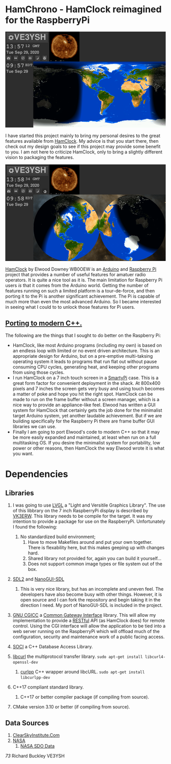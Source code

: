 # HamChrono - HamClock reimagined for the RaspberryPi 

![Mercator Projection](https://raw.githubusercontent.com/pa28/GuiPi/porting/ScreenShots/ScreenshotMercator.png)

I have started this project mainly to bring my
personal desires to the great features available
from [HamClock](https://www.clearskyinstitute.com/ham/HamClock/).
My advice is that you start there, then check out
my design goals to see if this project may provide
some benefit to you. I am not here to criticize HamClock,
only to bring a slightly different vision to packaging
the features.

![Azimuthal Projection](https://raw.githubusercontent.com/pa28/GuiPi/porting/ScreenShots/ScreenshotAzimuthal.png)

[HamClock](https://www.clearskyinstitute.com/ham/HamClock/)
by Elwood Downey WB0OEW is an
[Arduino](https://www.arduino.cc/) and
[Raspberry Pi](https://www.raspberrypi.org/)
project that provides a number of useful features
for amatuer radio operators. It is quite a nice
tool as it is. The main limitation for Raspberry Pi
users *is* that it comes from the Arduino world. 
Getting the number of features running on such a
limited platform is a tour-de-force, and then
porting it to the Pi is another significant
achievement. The Pi is capable of much more than
even the most advanced Arduino. So I became
interested in seeing what I could to to unlock
those features for Pi users.

## [Porting to modern C++.](https://github.com/pa28/HamChrono/blob/main/LanguageFeatures.md)

The following are the things that I sought to do
better on the Raspberry Pi:
* HamClock, like most Arduino programs (including
my own) is based on an endless loop with limited or
no event driven architecture. This is an appropriate
design for Arduino, but on a pre-emptive multi-taksing
operating system it leads to programs that run flat out
without pause consuming CPU cycles, generating heat,
and keeping other programs from using those cycles.
* I run HamClock on a 7 inch touch screen in a
[SmartyPi](https://smarticase.com/) case. This is a great
form factor for convenient deployment in the shack. At
800x400 pixels and 7 inches the screen gets very busy and
using touch becomes a matter of poke and hope you hit the
right spot. HamClock can be made to run on the frame buffer
without a screen manager, which is a nice way to provide
an appliance-like feel. Elwood has written a GUI system for
HamClock that certainly gets the job done for the minimalist
target Arduino system, yet another laudable achievement.
But if we are building specifically for the Raspberry Pi
there are frame buffer GUI libraries we can use.
* Finally I am going to port Elwood's code to modern C++
so that it may be more easily expanded and maintained, at
least when run on a full multitasking OS. If you desire
the minimalist system for portability, low power or other
reasons, then HamClock the way Elwood wrote it is what you
want.

# Dependencies

## Libraries

1. I was going to use [LVGL](https://lvgl.io/)
a "Light and Versitile Graphics Library". The use of this
libbrary on the 7 inch RaspberryPi display is described by
[VK3ERW](http://www.vk3erw.com/index.php/16-software/63-raspberry-pi-official-7-touchscreen-and-littlevgl).
This library needs to be compile for the target. It was my
intention to provide a package for use on the RaspberryPi.
Unfortunately I found the following:
    1. No standardized build environment;
        1. Have to move Makefiles around and put your own together.
        There is flexability here, but this makes geeping up with 
        changes hard.
        1. Shared library not provided for, again you can build it
        yourself...
        1. Does not support common image types or file system out
        of the box.

1. [SDL2](https://www.libsdl.org/) and
[NanoGUI-SDL](https://github.com/dalerank/nanogui-sdl)
    1. This is very nice library, but has an incomplete and uneven feel. The developers 
    have also become busy with other things. However, it is open source and I can fork 
    the repository and begin taking it in the direction I need. My port of NanoGUI-SDL
    is included in the project.

1. [GNU CGICC](https://www.gnu.org/software/cgicc/doc/index.html)
a [Common Gateway Interface](https://en.wikipedia.org/wiki/Common_Gateway_Interface)
library. This will allow my implementation to provide a
[RESTful](https://searchapparchitecture.techtarget.com/definition/RESTful-API)
API (as HamClock does) for remote control. Using the CGI
interface will allow the application to be tied into a web
server running on the RaspberryPi which will offload much of the
configuration, security and maintenance work of a public facing 
access.

1. [SOCI](http://soci.sourceforge.net/) a C++ Database Access Library.

1. [libcurl](https://curl.haxx.se/libcurl/) the multiprotocol transfer library. ```sudo apt-get install libcurl4-openssl-dev```

    1. [curlpp](http://www.curlpp.org/) C++ wrapper around libcURL. ```sudo apt-get install libcurlpp-dev```

1. C++17 compliant standard library.

    1. C++17 or better compiler package (if compiling from source).

1. CMake version 3.10 or better (if compiling from source).

## Data Sources

1. [ClearSkyInstitute.Com](http://clearskyinstitute.com/)
1. [NASA](https://www.nasa.gov/)
    1. [NASA SDO Data](https://sdo.gsfc.nasa.gov/data/)

*73*
Richard Buckley
VE3YSH
